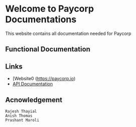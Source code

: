 # Welcome to Paycorp Documentations
This website contains all documentation needed for Paycorp

## Functional Documentation


## Links 

* [Website0 (https://paycorp.io)
* [API Documentation](https://api.paycorp.io)

## Acnowledgement

    Rajesh Thayial
    Anish Thomas
    Prashant Maroli

